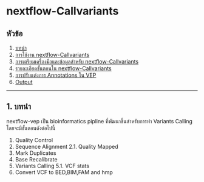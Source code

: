 # nextflow-Callvariants

## หัวข้อ
1. [บทนำ](#1-บทนำ)
2. [การใช้งาน nextflow-Callvariants](#2-การใช้งาน-nextflow-Callvariants)
3. [การเตรียมเครื่องมือและข้อมูลสำหรับ nextflow-Callvariants](#3-การเตรียมเครื่องมือและข้อมูลสำหรับ-nextflow-Callvariants)
4. [รายละเอียดขั้นตอนใน nextflow-Callvariants](#4-รายละเอียดขั้นตอนใน-nextflow-Callvariants)
5. [การปรับแต่งการ Annotations ใน VEP](#5-การปรับแต่งการ-Annotations-ใน-VEP)
6. [Output](#6-Output)

---

## 1. บทนำ
nextflow-vep เป็น bioinformatics pipline ที่พัฒนาขึ้นสำหรับการทำ Variants Calling โดยจะมีขั้นตอนดังต่อไปนี้ 
1. Quality Control
2. Sequence Alignment 
2.1. Quality Mapped
3. Mark Duplicates
4. Base Recalibrate
5. Variants Calling
5.1. VCF stats
6. Convert VCF to BED,BIM,FAM and hmp

   
